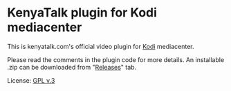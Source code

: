 KenyaTalk plugin for Kodi mediacenter
===

This is kenyatalk.com's official video plugin for [Kodi](http://kodi.tv) mediacenter.

Please read the comments in the plugin code for more details.
An installable .zip can be downloaded from "[Releases](https://github.com/kenyatalk/plugin.video.kenyatalk/releases)" tab.

License: [GPL v.3](http://www.gnu.org/copyleft/gpl.html)
